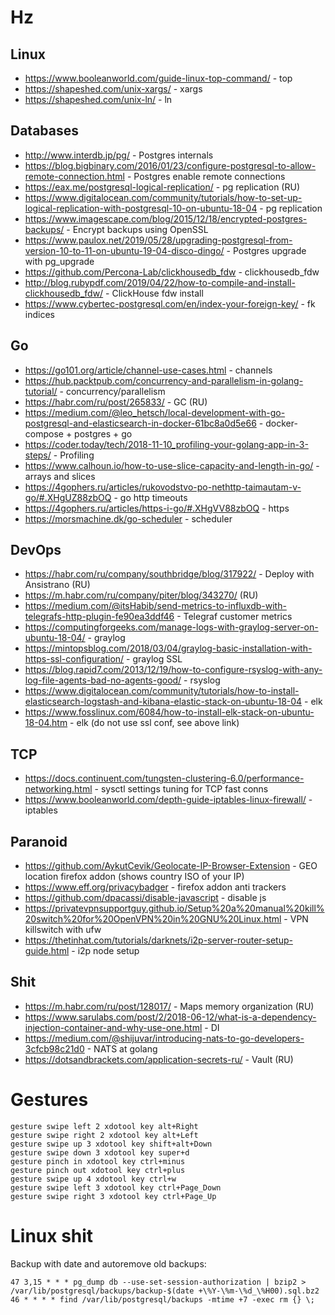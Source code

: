 # Hz

## Linux
- https://www.booleanworld.com/guide-linux-top-command/ - top
- https://shapeshed.com/unix-xargs/ - xargs
- https://shapeshed.com/unix-ln/ - ln

## Databases
- http://www.interdb.jp/pg/ - Postgres internals
- https://blog.bigbinary.com/2016/01/23/configure-postgresql-to-allow-remote-connection.html - Postgres enable remote connections
- https://eax.me/postgresql-logical-replication/ - pg replication (RU)
- https://www.digitalocean.com/community/tutorials/how-to-set-up-logical-replication-with-postgresql-10-on-ubuntu-18-04 - pg replication
- https://www.imagescape.com/blog/2015/12/18/encrypted-postgres-backups/ - Encrypt backups using OpenSSL
- https://www.paulox.net/2019/05/28/upgrading-postgresql-from-version-10-to-11-on-ubuntu-19-04-disco-dingo/ - Postgres upgrade with pg_upgrade
- https://github.com/Percona-Lab/clickhousedb_fdw - clickhousedb_fdw
- http://blog.rubypdf.com/2019/04/22/how-to-compile-and-install-clickhousedb_fdw/ - ClickHouse fdw install
- https://www.cybertec-postgresql.com/en/index-your-foreign-key/ - fk indices

## Go
- https://go101.org/article/channel-use-cases.html - channels
- https://hub.packtpub.com/concurrency-and-parallelism-in-golang-tutorial/ - concurrency/parallelism
- https://habr.com/ru/post/265833/ - GC (RU)
- https://medium.com/@leo_hetsch/local-development-with-go-postgresql-and-elasticsearch-in-docker-61bc8a0d5e66 - docker-compose + postgres + go
- https://coder.today/tech/2018-11-10_profiling-your-golang-app-in-3-steps/ - Profiling
- https://www.calhoun.io/how-to-use-slice-capacity-and-length-in-go/ - arrays and slices
- https://4gophers.ru/articles/rukovodstvo-po-nethttp-taimautam-v-go/#.XHgUZ88zbOQ - go http timeouts
- https://4gophers.ru/articles/https-i-go/#.XHgVV88zbOQ - https
- https://morsmachine.dk/go-scheduler - scheduler

## DevOps
- https://habr.com/ru/company/southbridge/blog/317922/ - Deploy with Ansistrano (RU)
- https://m.habr.com/ru/company/piter/blog/343270/ (RU)
- https://medium.com/@itsHabib/send-metrics-to-influxdb-with-telegrafs-http-plugin-fe90ea3ddf46 - Telegraf customer metrics
- https://computingforgeeks.com/manage-logs-with-graylog-server-on-ubuntu-18-04/ - graylog
- https://mintopsblog.com/2018/03/04/graylog-basic-installation-with-https-ssl-configuration/ - graylog SSL
- https://blog.rapid7.com/2013/12/19/how-to-configure-rsyslog-with-any-log-file-agents-bad-no-agents-good/ - rsyslog
- https://www.digitalocean.com/community/tutorials/how-to-install-elasticsearch-logstash-and-kibana-elastic-stack-on-ubuntu-18-04 - elk
- https://www.fosslinux.com/6084/how-to-install-elk-stack-on-ubuntu-18-04.htm - elk (do not use ssl conf, see above link)

## TCP
- https://docs.continuent.com/tungsten-clustering-6.0/performance-networking.html - sysctl settings tuning for TCP fast conns
- https://www.booleanworld.com/depth-guide-iptables-linux-firewall/ - iptables

## Paranoid
- https://github.com/AykutCevik/Geolocate-IP-Browser-Extension - GEO location firefox addon (shows country ISO of your IP)
- https://www.eff.org/privacybadger - firefox addon anti trackers
- https://github.com/dpacassi/disable-javascript - disable js
- https://privatevpnsupportguy.github.io/Setup%20a%20manual%20kill%20switch%20for%20OpenVPN%20in%20GNU%20Linux.html - VPN killswitch with ufw
- https://thetinhat.com/tutorials/darknets/i2p-server-router-setup-guide.html - i2p node setup

## Shit
- https://m.habr.com/ru/post/128017/ - Maps memory organization (RU)
- https://www.sarulabs.com/post/2/2018-06-12/what-is-a-dependency-injection-container-and-why-use-one.html - DI
- https://medium.com/@shijuvar/introducing-nats-to-go-developers-3cfcb98c21d0 - NATS at golang
- https://dotsandbrackets.com/application-secrets-ru/ - Vault (RU)


# Gestures

```
gesture swipe left 2 xdotool key alt+Right
gesture swipe right 2 xdotool key alt+Left
gesture swipe up 3 xdotool key shift+alt+Down
gesture swipe down 3 xdotool key super+d
gesture pinch in xdotool key ctrl+minus
gesture pinch out xdotool key ctrl+plus
gesture swipe up 4 xdotool key ctrl+w
gesture swipe left 3 xdotool key ctrl+Page_Down
gesture swipe right 3 xdotool key ctrl+Page_Up
```


# Linux shit

Backup with date and autoremove old backups:

```
47 3,15 * * * pg_dump db --use-set-session-authorization | bzip2 > /var/lib/postgresql/backups/backup-$(date +\%Y-\%m-\%d_\%H00).sql.bz2
46 * * * * find /var/lib/postgresql/backups -mtime +7 -exec rm {} \;
```
